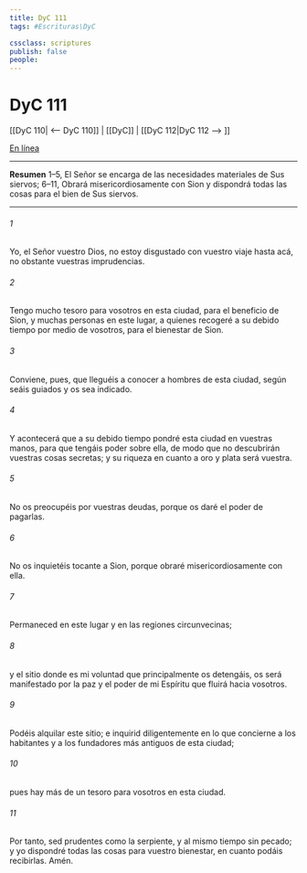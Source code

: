 ```yaml
---
title: DyC 111
tags: #Escrituras\DyC

cssclass: scriptures
publish: false
people:
---
```


# DyC 111
[[DyC 110| <-- DyC 110]] | [[DyC]] | [[DyC 112|DyC 112 --> ]]

[En línea](https://churchofjesuschrist.org/study/scriptures/dc-testament/dc/111?lang=spa)

---
__Resumen__
1–5, El Señor se encarga de las necesidades materiales de Sus siervos; 6–11, Obrará misericordiosamente con Sion y dispondrá todas las cosas para el bien de Sus siervos.

---
###### 1 
Yo, el Señor vuestro Dios, no estoy disgustado con vuestro viaje hasta acá, no obstante vuestras imprudencias.

###### 2 
Tengo mucho tesoro para vosotros en esta ciudad, para el beneficio de Sion, y muchas personas en este lugar, a quienes recogeré a su debido tiempo por medio de vosotros, para el bienestar de Sion.

###### 3 
Conviene, pues, que lleguéis a conocer a hombres de esta ciudad, según seáis guiados y os sea indicado.

###### 4 
Y acontecerá que a su debido tiempo pondré esta ciudad en vuestras manos, para que tengáis poder sobre ella, de modo que no descubrirán vuestras cosas secretas; y su riqueza en cuanto a oro y plata será vuestra.

###### 5 
No os preocupéis por vuestras deudas, porque os daré el poder de pagarlas.

###### 6 
No os inquietéis tocante a Sion, porque obraré misericordiosamente con ella.

###### 7 
Permaneced en este lugar y en las regiones circunvecinas;

###### 8 
y el sitio donde es mi voluntad que principalmente os detengáis, os será manifestado por la paz y el poder de mi Espíritu que fluirá hacia vosotros.

###### 9 
Podéis alquilar este sitio; e inquirid diligentemente en lo que concierne a los habitantes y a los fundadores más antiguos de esta ciudad;

###### 10 
pues hay más de un tesoro para vosotros en esta ciudad.

###### 11 
Por tanto, sed prudentes como la serpiente, y al mismo tiempo sin pecado; y yo dispondré todas las cosas para vuestro bienestar, en cuanto podáis recibirlas. Amén.

